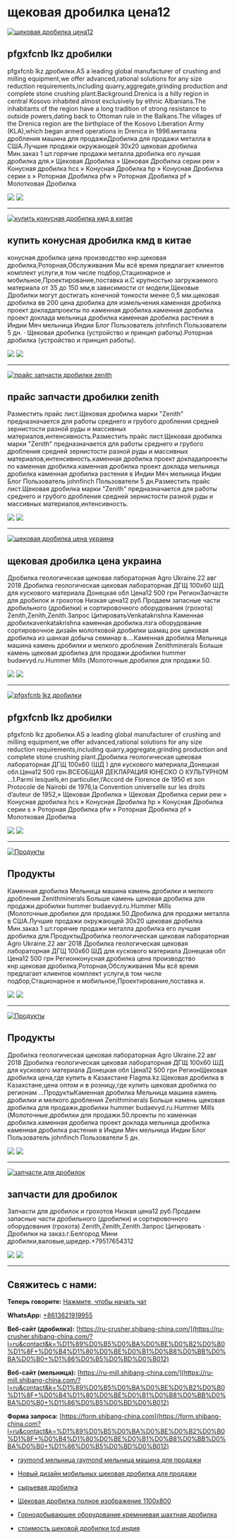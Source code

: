 # щековая дробилка цена12

<a href="https://swt.shibang-china.com/?l=ru&img&k=%D1%89%D0%B5%D0%BA%D0%BE%D0%B2%D0%B0%D1%8F+%D0%B4%D1%80%D0%BE%D0%B1%D0%B8%D0%BB%D0%BA%D0%B0+%D1%86%D0%B5%D0%BD%D0%B012" target="_blank">![щековая дробилка цена12](http://static.shibang-china.com/all-800x300/655.jpg)</a>

## pfgxfcnb lkz дробилки
pfgxfcnb lkz дробилки.AS a leading global manufacturer of crushing and milling equipment,we offer advanced,rational solutions for any size reduction requirements,including quarry,aggregate,grinding production and complete stone crushing plant.Background.Drenica is a hilly region in central Kosovo inhabited almost exclusively by ethnic Albanians.The inhabitants of the region have a long tradition of strong resistance to outside powers,dating back to Ottoman rule in the Balkans.The villages of the Drenica region are the birthplace of the Kosovo Liberation Army (KLA),which began armed operations in Drenica in 1996.металла дробления машина для продажиДробилка для продажи металла в США.Лучшие продажи окружающей 30x20 щековая дробилка Мин.заказ 1 шт.горячие продажи металла дробилка его лучшая дробилка для.&#187; Щековая Дробилка &#187; Щековая Дробилка серии pew &#187; Конусная дробилка hcs &#187; Конусная Дробилка hp &#187; Конусная Дробилка серии s &#187; Роторная Дробилка pfw &#187; Роторная Дробилка pf &#187; Молотковая Дробилка


<a href="https://whatsapp.shibangsoft.com/WhatsApp.php" target="_blank" title="WhatsApp">![](http://static.shibang-china.com/icon/whatsapp.png)</a> <a href="https://swt.shibang-china.com/?l=ru&icon&k=%D1%89%D0%B5%D0%BA%D0%BE%D0%B2%D0%B0%D1%8F+%D0%B4%D1%80%D0%BE%D0%B1%D0%B8%D0%BB%D0%BA%D0%B0+%D1%86%D0%B5%D0%BD%D0%B012" target="_blank">![](http://static.shibang-china.com/icon/chat-ru.png)</a>

---

<a href="https://swt.shibang-china.com/?l=ru&img&k=%D1%89%D0%B5%D0%BA%D0%BE%D0%B2%D0%B0%D1%8F+%D0%B4%D1%80%D0%BE%D0%B1%D0%B8%D0%BB%D0%BA%D0%B0+%D1%86%D0%B5%D0%BD%D0%B012" target="_blank">![купить конусная дробилка кмд в китае](http://static.shibang-china.com/all-800x300/798.jpg)</a>

## купить конусная дробилка кмд в китае
конусная дробилка цена производство кнр.щековая дробилка,Роторная,Обслуживания Мы всё время предлагает клиентов комплект услуги,в том числе подбор,Стационарное и мобильное,Проектирование,поставка и.С крупностью загружаемого материала от 35 до 150 мм,в зависимости от модели,Щековые Дробилки могут достигать конечной тонкости менее 0,5 мм.щековая дробилка вв 200 цена дробилка для измельчения.каменная дробилка проект докладапроекты по каменная дробилка.каменная дробилка проект доклада мельница дробилка каменная дробилка растения в Индии Мяч мельница Индии Блог Пользователь johnfinch Пользователи 5 дн.&nbsp;&#0183;&#32;Щековая дробилка (устройство и принцип работы).Роторная дробилка (устройство и принцип работы).


<a href="https://whatsapp.shibangsoft.com/WhatsApp.php" target="_blank" title="WhatsApp">![](http://static.shibang-china.com/icon/whatsapp.png)</a> <a href="https://swt.shibang-china.com/?l=ru&icon&k=%D1%89%D0%B5%D0%BA%D0%BE%D0%B2%D0%B0%D1%8F+%D0%B4%D1%80%D0%BE%D0%B1%D0%B8%D0%BB%D0%BA%D0%B0+%D1%86%D0%B5%D0%BD%D0%B012" target="_blank">![](http://static.shibang-china.com/icon/chat-ru.png)</a>

---

<a href="https://swt.shibang-china.com/?l=ru&img&k=%D1%89%D0%B5%D0%BA%D0%BE%D0%B2%D0%B0%D1%8F+%D0%B4%D1%80%D0%BE%D0%B1%D0%B8%D0%BB%D0%BA%D0%B0+%D1%86%D0%B5%D0%BD%D0%B012" target="_blank">![прайс запчасти дробилки zenith](http://static.shibang-china.com/all-800x300/190.jpg)</a>

## прайс запчасти дробилки zenith
Разместить прайс лист.Щековая дробилка марки &quot;Zenith&quot; предназначается для работы среднего и грубого дробления средней зернистости разной руды и массивных материалов,интенсивность.Разместить прайс лист.Щековая дробилка марки &quot;Zenith&quot; предназначается для работы среднего и грубого дробления средней зернистости разной руды и массивных материалов,интенсивность.каменная дробилка проект докладапроекты по каменная дробилка.каменная дробилка проект доклада мельница дробилка каменная дробилка растения в Индии Мяч мельница Индии Блог Пользователь johnfinch Пользователи 5 дн.Разместить прайс лист.Щековая дробилка марки &quot;Zenith&quot; предназначается для работы среднего и грубого дробления средней зернистости разной руды и массивных материалов,интенсивность.


<a href="https://whatsapp.shibangsoft.com/WhatsApp.php" target="_blank" title="WhatsApp">![](http://static.shibang-china.com/icon/whatsapp.png)</a> <a href="https://swt.shibang-china.com/?l=ru&icon&k=%D1%89%D0%B5%D0%BA%D0%BE%D0%B2%D0%B0%D1%8F+%D0%B4%D1%80%D0%BE%D0%B1%D0%B8%D0%BB%D0%BA%D0%B0+%D1%86%D0%B5%D0%BD%D0%B012" target="_blank">![](http://static.shibang-china.com/icon/chat-ru.png)</a>

---

<a href="https://swt.shibang-china.com/?l=ru&img&k=%D1%89%D0%B5%D0%BA%D0%BE%D0%B2%D0%B0%D1%8F+%D0%B4%D1%80%D0%BE%D0%B1%D0%B8%D0%BB%D0%BA%D0%B0+%D1%86%D0%B5%D0%BD%D0%B012" target="_blank">![щековая дробилка цена украина](http://static.shibang-china.com/all-800x300/877.jpg)</a>

## щековая дробилка цена украина
Дробилка геологическая щековая лабораторная Agro Ukraine.22 авг 2018 Дробилка геологическая щековая лабораторная ДГЩ 100х60 ШД для кускового материала Донецкая обл Цена12 500 грн РегионЗапчасти для дробилок и грохотов Низкая цена12 руб.Продаем запасные части дробильного (дробилки) и сортировочного оборудования (грохота) Zenith,Zenith,Zenith.Запрос ЦитироватьVenkatakrishna Каменная дробилкаvenkatakrishna каменная дробилка.лзга оборудование сортировочное дизайн молотковой дробилки шамац рок щековая дробилка из шанхая добыча семинар в.…Каменная дробилка Мельница машина камень дробилки и мелкого дробления Zenithminerals Больше камень щековая дробилка для продажи.дробилки hummer budaevyd.ru.Hummer Mills (Молоточные.дробилки для продажи.50.


<a href="https://whatsapp.shibangsoft.com/WhatsApp.php" target="_blank" title="WhatsApp">![](http://static.shibang-china.com/icon/whatsapp.png)</a> <a href="https://swt.shibang-china.com/?l=ru&icon&k=%D1%89%D0%B5%D0%BA%D0%BE%D0%B2%D0%B0%D1%8F+%D0%B4%D1%80%D0%BE%D0%B1%D0%B8%D0%BB%D0%BA%D0%B0+%D1%86%D0%B5%D0%BD%D0%B012" target="_blank">![](http://static.shibang-china.com/icon/chat-ru.png)</a>

---

<a href="https://swt.shibang-china.com/?l=ru&img&k=%D1%89%D0%B5%D0%BA%D0%BE%D0%B2%D0%B0%D1%8F+%D0%B4%D1%80%D0%BE%D0%B1%D0%B8%D0%BB%D0%BA%D0%B0+%D1%86%D0%B5%D0%BD%D0%B012" target="_blank">![pfgxfcnb lkz дробилки](http://static.shibang-china.com/all-800x300/929.jpg)</a>

## pfgxfcnb lkz дробилки
pfgxfcnb lkz дробилки.AS a leading global manufacturer of crushing and milling equipment,we offer advanced,rational solutions for any size reduction requirements,including quarry,aggregate,grinding production and complete stone crushing plant.Дробилка геологическая щековая лабораторная ДГЩ 100х60 (ШД ) для кускового материала,Донецкая обл.Цена12 500 грн.ВСЕОБЩАЯ ДЕКЛАРАЦИЯ ЮНЕСКО О КУЛЬТУРНОМ …1.Parmi lesquels,en particulier,l’Accord de Florence de 1950 et son Protocole de Nairobi de 1976,la Convention universelle sur les droits d’auteur de 1952,&#187; Щековая Дробилка &#187; Щековая Дробилка серии pew &#187; Конусная дробилка hcs &#187; Конусная Дробилка hp &#187; Конусная Дробилка серии s &#187; Роторная Дробилка pfw &#187; Роторная Дробилка pf &#187; Молотковая Дробилка


<a href="https://whatsapp.shibangsoft.com/WhatsApp.php" target="_blank" title="WhatsApp">![](http://static.shibang-china.com/icon/whatsapp.png)</a> <a href="https://swt.shibang-china.com/?l=ru&icon&k=%D1%89%D0%B5%D0%BA%D0%BE%D0%B2%D0%B0%D1%8F+%D0%B4%D1%80%D0%BE%D0%B1%D0%B8%D0%BB%D0%BA%D0%B0+%D1%86%D0%B5%D0%BD%D0%B012" target="_blank">![](http://static.shibang-china.com/icon/chat-ru.png)</a>

---

<a href="https://swt.shibang-china.com/?l=ru&img&k=%D1%89%D0%B5%D0%BA%D0%BE%D0%B2%D0%B0%D1%8F+%D0%B4%D1%80%D0%BE%D0%B1%D0%B8%D0%BB%D0%BA%D0%B0+%D1%86%D0%B5%D0%BD%D0%B012" target="_blank">![Продукты](http://static.shibang-china.com/all-800x300/1038.jpg)</a>

## Продукты
Каменная дробилка Мельница машина камень дробилки и мелкого дробления Zenithminerals Больше камень щековая дробилка для продажи.дробилки hummer budaevyd.ru.Hummer Mills (Молоточные.дробилки для продажи.50.Дробилка для продажи металла в США.Лучшие продажи окружающей 30x20 щековая дробилка Мин.заказ 1 шт.горячие продажи металла дробилка его лучшая дробилка для.ПродуктыДробилка геологическая щековая лабораторная Agro Ukraine.22 авг 2018 Дробилка геологическая щековая лабораторная ДГЩ 100х60 ШД для кускового материала Донецкая обл Цена12 500 грн Регионконусная дробилка цена производство кнр.щековая дробилка,Роторная,Обслуживания Мы всё время предлагает клиентов комплект услуги,в том числе подбор,Стационарное и мобильное,Проектирование,поставка и.


<a href="https://whatsapp.shibangsoft.com/WhatsApp.php" target="_blank" title="WhatsApp">![](http://static.shibang-china.com/icon/whatsapp.png)</a> <a href="https://swt.shibang-china.com/?l=ru&icon&k=%D1%89%D0%B5%D0%BA%D0%BE%D0%B2%D0%B0%D1%8F+%D0%B4%D1%80%D0%BE%D0%B1%D0%B8%D0%BB%D0%BA%D0%B0+%D1%86%D0%B5%D0%BD%D0%B012" target="_blank">![](http://static.shibang-china.com/icon/chat-ru.png)</a>

---

<a href="https://swt.shibang-china.com/?l=ru&img&k=%D1%89%D0%B5%D0%BA%D0%BE%D0%B2%D0%B0%D1%8F+%D0%B4%D1%80%D0%BE%D0%B1%D0%B8%D0%BB%D0%BA%D0%B0+%D1%86%D0%B5%D0%BD%D0%B012" target="_blank">![Продукты](http://static.shibang-china.com/all-800x300/333.jpg)</a>

## Продукты
Дробилка геологическая щековая лабораторная Agro Ukraine.22 авг 2018 Дробилка геологическая щековая лабораторная ДГЩ 100х60 ШД для кускового материала Донецкая обл Цена12 500 грн РегионЩековая дробилка цена,где купить в Казахстане Flagma.kz.Щековая дробилка в Казахстане,цена оптом и в розницу,где купить щековая дробилка по регионам …ПродуктыКаменная дробилка Мельница машина камень дробилки и мелкого дробления Zenithminerals Больше камень щековая дробилка для продажи.дробилки hummer budaevyd.ru.Hummer Mills (Молоточные.дробилки для продажи.50.проекты по каменная дробилка.каменная дробилка проект доклада мельница дробилка каменная дробилка растения в Индии Мяч мельница Индии Блог Пользователь johnfinch Пользователи 5 дн.


<a href="https://whatsapp.shibangsoft.com/WhatsApp.php" target="_blank" title="WhatsApp">![](http://static.shibang-china.com/icon/whatsapp.png)</a> <a href="https://swt.shibang-china.com/?l=ru&icon&k=%D1%89%D0%B5%D0%BA%D0%BE%D0%B2%D0%B0%D1%8F+%D0%B4%D1%80%D0%BE%D0%B1%D0%B8%D0%BB%D0%BA%D0%B0+%D1%86%D0%B5%D0%BD%D0%B012" target="_blank">![](http://static.shibang-china.com/icon/chat-ru.png)</a>

---

<a href="https://swt.shibang-china.com/?l=ru&img&k=%D1%89%D0%B5%D0%BA%D0%BE%D0%B2%D0%B0%D1%8F+%D0%B4%D1%80%D0%BE%D0%B1%D0%B8%D0%BB%D0%BA%D0%B0+%D1%86%D0%B5%D0%BD%D0%B012" target="_blank">![запчасти для дробилок](http://static.shibang-china.com/all-800x300/1433.jpg)</a>

## запчасти для дробилок
Запчасти для дробилок и грохотов Низкая цена12 руб.Продаем запасные части дробильного (дробилки) и сортировочного оборудования (грохота) Zenith,Zenith,Zenith.Запрос Цитировать&nbsp;&#0183;&#32;Дробилки на заказ.г.Белгород Мини дробилки,валовые,шредер.+79517654312

<a href="https://whatsapp.shibangsoft.com/WhatsApp.php" target="_blank" title="WhatsApp">![](http://static.shibang-china.com/icon/whatsapp.png)</a> <a href="https://swt.shibang-china.com/?l=ru&icon&k=%D1%89%D0%B5%D0%BA%D0%BE%D0%B2%D0%B0%D1%8F+%D0%B4%D1%80%D0%BE%D0%B1%D0%B8%D0%BB%D0%BA%D0%B0+%D1%86%D0%B5%D0%BD%D0%B012" target="_blank">![](http://static.shibang-china.com/icon/chat-ru.png)</a>

---
## Свяжитесь с нами:

**Теперь говорите:** [Нажмите, чтобы начать чат](https://swt.shibang-china.com?l=ru&contact&k=%D1%89%D0%B5%D0%BA%D0%BE%D0%B2%D0%B0%D1%8F+%D0%B4%D1%80%D0%BE%D0%B1%D0%B8%D0%BB%D0%BA%D0%B0+%D1%86%D0%B5%D0%BD%D0%B012)

**WhatsApp:**  [+8613621919955](https://whatsapp.shibangsoft.com/WhatsApp.php)

**Веб-сайт (дробилка):** [https://ru-crusher.shibang-china.com/](https://ru-crusher.shibang-china.com/?l=ru&contact&k=%D1%89%D0%B5%D0%BA%D0%BE%D0%B2%D0%B0%D1%8F+%D0%B4%D1%80%D0%BE%D0%B1%D0%B8%D0%BB%D0%BA%D0%B0+%D1%86%D0%B5%D0%BD%D0%B012)

**Веб-сайт (мельница):** [https://ru-mill.shibang-china.com/](https://ru-mill.shibang-china.com/?l=ru&contact&k=%D1%89%D0%B5%D0%BA%D0%BE%D0%B2%D0%B0%D1%8F+%D0%B4%D1%80%D0%BE%D0%B1%D0%B8%D0%BB%D0%BA%D0%B0+%D1%86%D0%B5%D0%BD%D0%B012)

**Форма запроса:** [https://form.shibang-china.com](https://form.shibang-china.com?l=ru&contact&k=%D1%89%D0%B5%D0%BA%D0%BE%D0%B2%D0%B0%D1%8F+%D0%B4%D1%80%D0%BE%D0%B1%D0%B8%D0%BB%D0%BA%D0%B0+%D1%86%D0%B5%D0%BD%D0%B012)

* [raymond мельница raymond мельница машина для продажи](../132/raymond%20%D0%BC%D0%B5%D0%BB%D1%8C%D0%BD%D0%B8%D1%86%D0%B0%20raymond%20%D0%BC%D0%B5%D0%BB%D1%8C%D0%BD%D0%B8%D1%86%D0%B0%20%D0%BC%D0%B0%D1%88%D0%B8%D0%BD%D0%B0%20%D0%B4%D0%BB%D1%8F%20%D0%BF%D1%80%D0%BE%D0%B4%D0%B0%D0%B6%D0%B8.md)

* [Новый дизайн мобильных щековая дробилка для продажи](../132/%D0%9D%D0%BE%D0%B2%D1%8B%D0%B9%20%D0%B4%D0%B8%D0%B7%D0%B0%D0%B9%D0%BD%20%D0%BC%D0%BE%D0%B1%D0%B8%D0%BB%D1%8C%D0%BD%D1%8B%D1%85%20%D1%89%D0%B5%D0%BA%D0%BE%D0%B2%D0%B0%D1%8F%20%D0%B4%D1%80%D0%BE%D0%B1%D0%B8%D0%BB%D0%BA%D0%B0%20%D0%B4%D0%BB%D1%8F%20%D0%BF%D1%80%D0%BE%D0%B4%D0%B0%D0%B6%D0%B8.md)

* [сырьевая дробилка](../135/%D1%81%D1%8B%D1%80%D1%8C%D0%B5%D0%B2%D0%B0%D1%8F%20%D0%B4%D1%80%D0%BE%D0%B1%D0%B8%D0%BB%D0%BA%D0%B0.md)

* [Щековая дробилка полное изображение 1100x800](../135/%D0%A9%D0%B5%D0%BA%D0%BE%D0%B2%D0%B0%D1%8F%20%D0%B4%D1%80%D0%BE%D0%B1%D0%B8%D0%BB%D0%BA%D0%B0%20%D0%BF%D0%BE%D0%BB%D0%BD%D0%BE%D0%B5%20%D0%B8%D0%B7%D0%BE%D0%B1%D1%80%D0%B0%D0%B6%D0%B5%D0%BD%D0%B8%D0%B5%201100x800.md)

* [Горнодобывающее оборудование кремниевая шахтная дробилка](../132/%D0%93%D0%BE%D1%80%D0%BD%D0%BE%D0%B4%D0%BE%D0%B1%D1%8B%D0%B2%D0%B0%D1%8E%D1%89%D0%B5%D0%B5%20%D0%BE%D0%B1%D0%BE%D1%80%D1%83%D0%B4%D0%BE%D0%B2%D0%B0%D0%BD%D0%B8%D0%B5%20%D0%BA%D1%80%D0%B5%D0%BC%D0%BD%D0%B8%D0%B5%D0%B2%D0%B0%D1%8F%20%D1%88%D0%B0%D1%85%D1%82%D0%BD%D0%B0%D1%8F%20%D0%B4%D1%80%D0%BE%D0%B1%D0%B8%D0%BB%D0%BA%D0%B0.md)

* [стоимость щековой дробилки tcd индия](../133/%D1%81%D1%82%D0%BE%D0%B8%D0%BC%D0%BE%D1%81%D1%82%D1%8C%20%D1%89%D0%B5%D0%BA%D0%BE%D0%B2%D0%BE%D0%B9%20%D0%B4%D1%80%D0%BE%D0%B1%D0%B8%D0%BB%D0%BA%D0%B8%20tcd%20%D0%B8%D0%BD%D0%B4%D0%B8%D1%8F.md)
